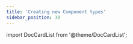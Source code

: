 ```yaml
---
title: 'Creating new Component types'
sidebar_position: 30
---
```


import DocCardList from '@theme/DocCardList';

<DocCardList />
